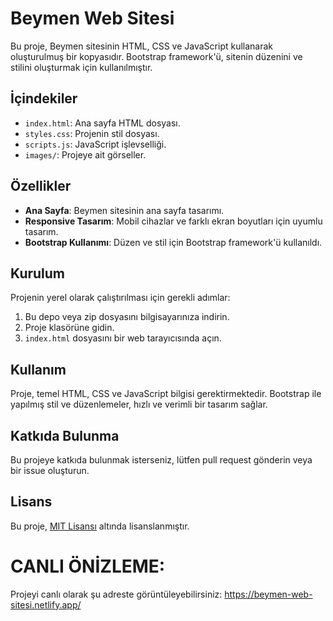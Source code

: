 # Beymen Web Sitesi

Bu proje, Beymen sitesinin HTML, CSS ve JavaScript kullanarak oluşturulmuş bir kopyasıdır. Bootstrap framework'ü, sitenin düzenini ve stilini oluşturmak için kullanılmıştır.

## İçindekiler

- `index.html`: Ana sayfa HTML dosyası.
- `styles.css`: Projenin stil dosyası.
- `scripts.js`: JavaScript işlevselliği.
- `images/`: Projeye ait görseller.

## Özellikler

- **Ana Sayfa**: Beymen sitesinin ana sayfa tasarımı.
- **Responsive Tasarım**: Mobil cihazlar ve farklı ekran boyutları için uyumlu tasarım.
- **Bootstrap Kullanımı**: Düzen ve stil için Bootstrap framework'ü kullanıldı.

## Kurulum

Projenin yerel olarak çalıştırılması için gerekli adımlar:

1. Bu depo veya zip dosyasını bilgisayarınıza indirin.
2. Proje klasörüne gidin.
3. `index.html` dosyasını bir web tarayıcısında açın.

## Kullanım

Proje, temel HTML, CSS ve JavaScript bilgisi gerektirmektedir. Bootstrap ile yapılmış stil ve düzenlemeler, hızlı ve verimli bir tasarım sağlar.

## Katkıda Bulunma

Bu projeye katkıda bulunmak isterseniz, lütfen pull request gönderin veya bir issue oluşturun.

## Lisans

Bu proje, [MIT Lisansı](LICENSE) altında lisanslanmıştır.

# CANLI ÖNİZLEME: 

Projeyi canlı olarak şu adreste görüntüleyebilirsiniz:  https://beymen-web-sitesi.netlify.app/
